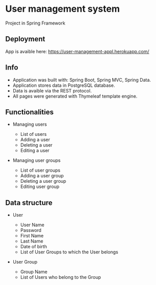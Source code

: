 # User management system

Project in Spring Framework

## Deployment
App is avaible here: https://user-management-appl.herokuapp.com/

## Info

- Application was built with: Spring Boot, Spring MVC, Spring Data.
- Application stores data in PostgreSQL database. 
- Data is avaible via the REST protocol.
- All pages were generated with Thymeleaf template engine.

## Functionalities
- Managing users
  - List of users
  - Adding a user
  - Deleting a user
  - Editing a user

- Managing user groups
  - List of user groups
  - Adding a user group
  - Deleting a user group
  - Editing user group

## Data structure
- User
  - User Name
  - Password
  - First Name
  - Last Name
  - Date of birth
  - List of User Groups to which the User belongs
  
- User Group
  - Group Name
  - List of Users who belong to the Group
